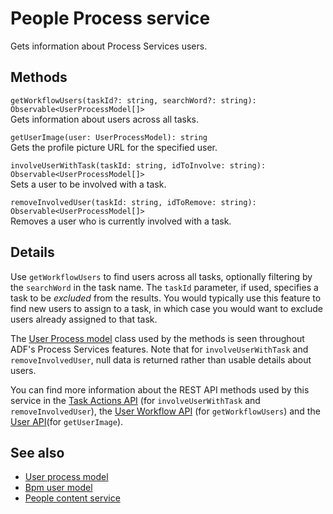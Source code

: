 # People Process service

Gets information about Process Services users.

## Methods

`getWorkflowUsers(taskId?: string, searchWord?: string): Observable<UserProcessModel[]>`<br/>
Gets information about users across all tasks.

`getUserImage(user: UserProcessModel): string`<br/>
Gets the profile picture URL for the specified user.

`involveUserWithTask(taskId: string, idToInvolve: string): Observable<UserProcessModel[]>`<br/>
Sets a user to be involved with a task.

`removeInvolvedUser(taskId: string, idToRemove: string): Observable<UserProcessModel[]>`<br/>
Removes a user who is currently involved with a task.

## Details

Use `getWorkflowUsers` to find users across all tasks, optionally filtering by the `searchWord`
in the task name. The `taskId` parameter, if used, specifies a task to be *excluded* from the
results. You would typically use this feature to find new users to assign to a task, in which
case you would want to exclude users already assigned to that task.

The [User Process model](user-process.model.md) class used by the methods is seen throughout
ADF's Process Services features. Note that for `involveUserWithTask` and `removeInvolvedUser`,
null data is returned rather than usable details about users.

You can find more information about the REST API methods used by this service in the
[Task Actions API](https://github.com/Alfresco/alfresco-js-api/blob/master/src/alfresco-activiti-rest-api/docs/TaskActionsApi.md#involveUser)
(for `involveUserWithTask` and `removeInvolvedUser`), the
[User Workflow API](https://github.com/Alfresco/alfresco-js-api/blob/master/src/alfresco-activiti-rest-api/docs/UsersWorkflowApi.md#getUsers)
(for `getWorkflowUsers`) and the
[User API](https://github.com/Alfresco/alfresco-js-api/blob/master/src/alfresco-activiti-rest-api/docs/UserApi.md#getuserprofilepictureurl)(for `getUserImage`).


<!-- Don't edit the See also section. Edit seeAlsoGraph.json and run config/generateSeeAlso.js -->
<!-- seealso start -->
## See also

- [User process model](user-process.model.md)
- [Bpm user model](bpm-user.model.md)
- [People content service](people-content.service.md)
<!-- seealso end -->